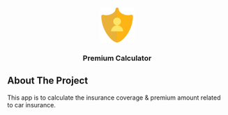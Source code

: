 <br />
<div align="center">
  <a href="https://github.com/kartikasw/insurance-premium-calculator">
    <img src="assets/images/insurance.png" alt="Logo" width="80" height="80">
  </a>

<h3 align="center">Premium Calculator</h3>
</div>

## About The Project

This app is to calculate the insurance coverage & premium amount related to car insurance.